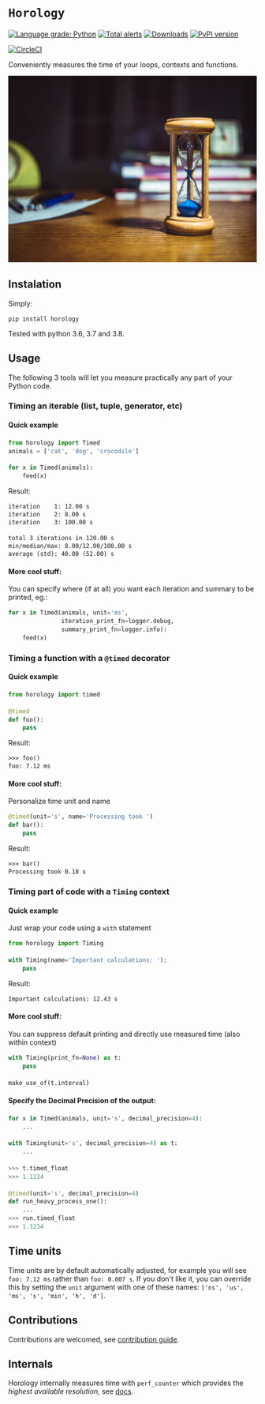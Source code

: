 # `Horology`

[![Language grade: Python](https://img.shields.io/lgtm/grade/python/g/mjmikulski/horology.svg?logo=lgtm&logoWidth=18)](https://lgtm.com/projects/g/mjmikulski/horology/context:python)
[![Total alerts](https://img.shields.io/lgtm/alerts/g/mjmikulski/horology.svg?logo=lgtm&logoWidth=18)](https://lgtm.com/projects/g/mjmikulski/horology/alerts/)
[![Downloads](https://pepy.tech/badge/horology/month)](https://pepy.tech/project/horology/month)
[![PyPI version](https://badge.fury.io/py/horology.svg)](https://badge.fury.io/py/horology)

[![CircleCI](https://circleci.com/gh/mjmikulski/horology/tree/master.svg?style=svg)](https://circleci.com/gh/mjmikulski/horology/tree/master)

Conveniently measures the time of your loops, contexts and functions.

![](hourglass.jpg "Photo by Mike from Pexels")



## Instalation
Simply:
```
pip install horology
```

Tested with python 3.6, 3.7 and 3.8.

## Usage
The following 3 tools will let you measure practically any part of your Python code.

### Timing an iterable (list, tuple, generator, etc)
#### Quick example
```python
from horology import Timed
animals = ['cat', 'dog', 'crocodile']

for x in Timed(animals):
    feed(x)
```
Result:
```
iteration    1: 12.00 s
iteration    2: 8.00 s
iteration    3: 100.00 s

total 3 iterations in 120.00 s
min/median/max: 8.00/12.00/100.00 s
average (std): 40.00 (52.00) s

```

#### More cool stuff:
You can specify where (if at all) you want each iteration and summary to be printed, eg.:
```python
for x in Timed(animals, unit='ms', 
               iteration_print_fn=logger.debug, 
               summary_print_fn=logger.info):
    feed(x)
```


### Timing a function with a `@timed` decorator
#### Quick example
```python
from horology import timed

@timed
def foo():
    pass
```
Result:
```
>>> foo()
foo: 7.12 ms
```

#### More cool stuff:
Personalize time unit and name
```python
@timed(unit='s', name='Processing took ')
def bar():
    pass
```
Result:
```
>>> bar()
Processing took 0.18 s
```


### Timing part of code with a `Timing` context
#### Quick example
Just wrap your code using a `with` statement
```python
from horology import Timing

with Timing(name='Important calculations: '):
    pass
```
Result:
```
Important calculations: 12.43 s
```

#### More cool stuff:
You can suppress default printing and directly use measured time (also within context)
```python
with Timing(print_fn=None) as t:
    pass
    
make_use_of(t.interval)
```


#### Specify the Decimal Precision of the output:
```python
for x in Timed(animals, unit='s', decimal_precision=4):
    ...

with Timing(unit='s', decimal_precision=4) as t:
    ...

>>> t.timed_float
>>> 1.1234

@timed(unit='s', decimal_precision=4)
def run_heavy_process_one():
    ...
>>> run.timed_float
>>> 1.1234
```


## Time units
Time units are by default automatically adjusted, for example you will see
`foo: 7.12 ms` rather than `foo: 0.007 s`. If you don't like it, 
you can override this by setting the `unit` argument with one of these names: 
`['ns', 'us', 'ms', 's', 'min', 'h', 'd']`.


## Contributions 
Contributions are welcomed, see [contribution guide](.github/contributing.md).


## Internals
Horology internally measures time with `perf_counter` which provides the *highest available resolution,*
 see [docs](https://docs.python.org/3/library/time.html#time.perf_counter).
